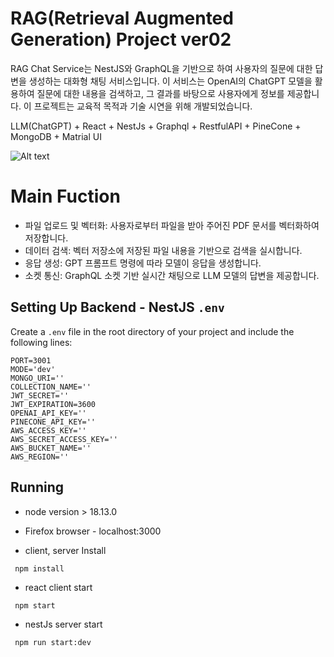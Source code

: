 # RAG(Retrieval Augmented Generation) Project ver02
RAG Chat Service는 NestJS와 GraphQL을 기반으로 하여 사용자의 질문에 대한 답변을 생성하는 대화형 채팅 서비스입니다. 이 서비스는 OpenAI의 ChatGPT 모델을 활용하여 질문에 대한 내용을 검색하고, 그 결과를 바탕으로 사용자에게 정보를 제공합니다. 이 프로젝트는 교육적 목적과 기술 시연을 위해 개발되었습니다.


LLM(ChatGPT) + React + NestJs + Graphql + RestfulAPI + PineCone + MongoDB + Matrial UI

![Alt text](sample.png)

# Main Fuction

- 파일 업로드 및 벡터화: 사용자로부터 파일을 받아 주어진 PDF 문서를 벡터화하여 저장합니다.
- 데이터 검색: 벡터 저장소에 저장된 파일 내용을 기반으로 검색을 실시합니다.
- 응답 생성: GPT 프롬프트 명령에 따라 모델이 응답을 생성합니다.
- 소켓 통신: GraphQL 소켓 기반 실시간 채팅으로 LLM 모델의 답변을 제공합니다.


## Setting Up Backend - NestJS `.env`

Create a `.env` file in the root directory of your project and include the following lines:

```plaintext
PORT=3001
MODE='dev'
MONGO_URI=''
COLLECTION_NAME=''
JWT_SECRET=''
JWT_EXPIRATION=3600
OPENAI_API_KEY=''
PINECONE_API_KEY=''
AWS_ACCESS_KEY=''
AWS_SECRET_ACCESS_KEY=''
AWS_BUCKET_NAME=''
AWS_REGION=''
```

## Running

- node version > 18.13.0
- Firefox browser - localhost:3000

- client, server Install
```
 npm install
```

- react client start
```
 npm start
```

- nestJs server start
```
 npm run start:dev
```

